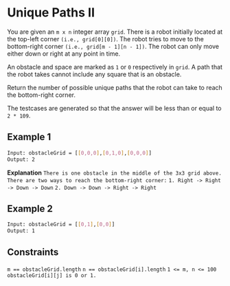 # Unique Paths II

You are given an `m x n` integer array `grid`. There is a robot initially located at the top-left corner `(i.e., grid[0][0])`. The robot tries to move to the bottom-right corner `(i.e., grid[m - 1][n - 1])`. The robot can only move either down or right at any point in time.

An obstacle and space are marked as `1` or `0` respectively in `grid`. A path that the robot takes cannot include any square that is an obstacle.

Return the number of possible unique paths that the robot can take to reach the bottom-right corner.

The testcases are generated so that the answer will be less than or equal to `2 * 109`.

## Example 1

```bash
Input: obstacleGrid = [[0,0,0],[0,1,0],[0,0,0]]
Output: 2
```

**Explanation** `There is one obstacle in the middle of the 3x3 grid above.`
`There are two ways to reach the bottom-right corner:`
`1. Right -> Right -> Down -> Down`
`2. Down -> Down -> Right -> Right`

## Example 2

```bash
Input: obstacleGrid = [[0,1],[0,0]]
Output: 1
```

## Constraints

`m == obstacleGrid.length`
`n == obstacleGrid[i].length`
`1 <= m, n <= 100`
`obstacleGrid[i][j] is 0 or 1.`
